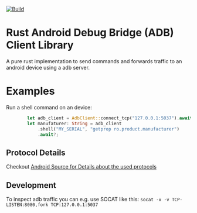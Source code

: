 [![Build](https://github.com/devicelink/adb-client/actions/workflows/build.yaml/badge.svg)](https://github.com/devicelink/adb-client/actions/workflows/build.yaml)

# Rust Android Debug Bridge (ADB) Client Library

A pure rust implementation to send commands and forwards traffic to an android device using a adb server.

# Examples

Run a shell command on an device:

```rust
        let adb_client = AdbClient::connect_tcp("127.0.0.1:5037").await?;
        let manufaturer: String = adb_client
            .shell("MY_SERIAL", "getprop ro.product.manufacturer")
            .await?;
```

## Protocol Details


Checkout [Android Source for Details about the used protocols](https://cs.android.com/android/platform/superproject/main/+/main:packages/modules/adb/)

## Development

To inspect adb traffic you can e.g. use SOCAT like this:
```socat -x -v TCP-LISTEN:8080,fork TCP:127.0.0.1:5037```
